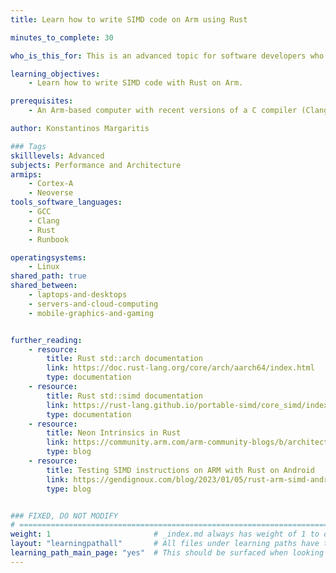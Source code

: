 ```yaml
---
title: Learn how to write SIMD code on Arm using Rust

minutes_to_complete: 30

who_is_this_for: This is an advanced topic for software developers who want take advantage of SIMD code on Arm systems using Rust.

learning_objectives: 
    - Learn how to write SIMD code with Rust on Arm.

prerequisites:
    - An Arm-based computer with recent versions of a C compiler (Clang or GCC) and a Rust compiler installed.

author: Konstantinos Margaritis

### Tags
skilllevels: Advanced
subjects: Performance and Architecture
armips:
    - Cortex-A
    - Neoverse
tools_software_languages:
    - GCC
    - Clang
    - Rust
    - Runbook

operatingsystems:
    - Linux
shared_path: true
shared_between:
    - laptops-and-desktops
    - servers-and-cloud-computing
    - mobile-graphics-and-gaming


further_reading:
    - resource:
        title: Rust std::arch documentation
        link: https://doc.rust-lang.org/core/arch/aarch64/index.html
        type: documentation
    - resource:
        title: Rust std::simd documentation
        link: https://rust-lang.github.io/portable-simd/core_simd/index.html
        type: documentation
    - resource:
        title: Neon Intrinsics in Rust
        link: https://community.arm.com/arm-community-blogs/b/architectures-and-processors-blog/posts/rust-neon-intrinsics
        type: blog
    - resource:
        title: Testing SIMD instructions on ARM with Rust on Android
        link: https://gendignoux.com/blog/2023/01/05/rust-arm-simd-android.html#implicit-feature-detection-beware-of-target-feature
        type: blog


### FIXED, DO NOT MODIFY
# ================================================================================
weight: 1                       # _index.md always has weight of 1 to order correctly
layout: "learningpathall"       # All files under learning paths have this same wrapper
learning_path_main_page: "yes"  # This should be surfaced when looking for related content. Only set for _index.md of learning path content.
---
```

